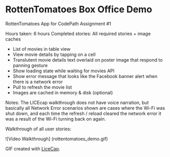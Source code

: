 # RottenTomatoes Box Office Demo

RottenTomatoes App for CodePath Assignment #1

Hours taken: 6 hours
Completed stories: All required stories + image caches
 * List of movies in table view
 * View movie details by tapping on a cell
 * Translutent movie details text overlaid on poster image that respond to panning gesture
 * Show loading state while waiting for movies API
 * Show error message that looks like the Facebook banner alert when there is a network error
 * Pull to refresh the movie list
 * Images are cached in memory & disk (optional)

Notes: The LICEcap walkthrough does not have voice narration, but basically all Network Error scenarios shown are cases where the Wi-Fi was shut down, and each time the refresh / reload cleared the network error it was a result of the Wi-Fi turning back on again.

Walkthrough of all user stories:

![Video Walkthrough] (rottentomatoes_demo.gif)

GIF created with [LiceCap](http://www.cockos.com/licecap/).
